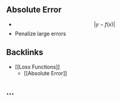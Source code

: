 ## Absolute Error
- $$\lvert y-f(x)\rvert$$
- Penalize large errors



## Backlinks
* [[Loss Functions]]
	* [[Absolute Error]]

## ...